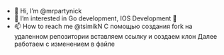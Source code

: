 - 👋 Hi, I’m @mrpartynick
- 👀 I’m interested in Go development, IOS Development 📱 
- 📫 How to reach me @tsimikN
С помощью создания fork на удаленном репозитории вставляем ссылку и создаем клон 
Далее работаем с изменением в файле
